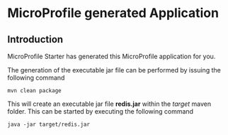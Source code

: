 # MicroProfile generated Application

## Introduction

MicroProfile Starter has generated this MicroProfile application for you.

The generation of the executable jar file can be performed by issuing the following command

```shell
mvn clean package
```

This will create an executable jar file **redis.jar** within the _target_ maven folder. This can be started by executing the following command

```shell
java -jar target/redis.jar
```
